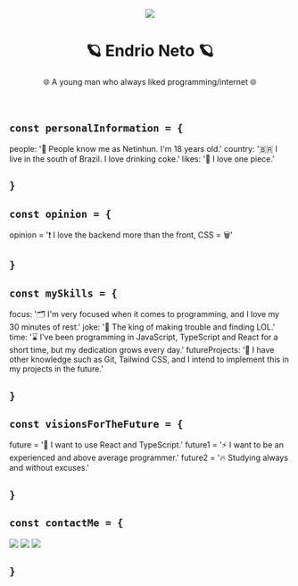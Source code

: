 <p align="center">
<img src="https://github.com/httpsNeto/httpsNeto/assets/107814422/1aee554e-fd8a-453c-97d2-bd59aee72e62">
</p>
<h1 align="center">🪐 Endrio Neto 🪐</h1>

  <p align="center">
    🌐 A young man who always liked programming/internet 🌐
    <!---I know that `br` is not the best way of do it, but i just think on that-->
    <br />
    <br />
    <br />
  </p>
  
## ```const personalInformation = {```

people: '🎀 People know me as Netinhun. I'm 18 years old.'
country: '🇧🇷 I live in the south of Brazil. I love drinking coke.'
likes: '🛶 I love one piece.'

## ```}```

## ```const opinion = {```

opinion = '❗ I love the backend more than the front, CSS = 🗑️'

## ```}```

## ```const mySkills = {```

focus: '🗂️ I'm very focused when it comes to programming, and I love my 30 minutes of rest.'
joke: '👑 The king of making trouble and finding LOL.'
time: '⌛ I've been programming in JavaScript, TypeScript and React for a short time, but my dedication grows every day.'
futureProjects: '📄 I have other knowledge such as Git, Tailwind CSS, and I intend to implement this in my projects in the future.'

## ```}```

## ```const visionsForTheFuture = {```

future = '🗿 I want to use React and TypeScript.'
future1 = '⚡ I want to be an experienced and above average programmer.'
future2 = '🔥 Studying always and without excuses.'

## ```}```

## ```const contactMe = {```

  <a href="https://instagram.com/eiiineto" target="_blank"><img src="https://img.shields.io/badge/-Instagram-%23E4405F?style=for-the-badge&logo=instagram&logoColor=white" target="_blank"></a>
  <a href="https://www.twitch.tv/netinhun" target="_blank"><img src="https://img.shields.io/badge/Twitch-9146FF?style=for-the-badge&logo=twitch&logoColor=white" target="_blank"></a>
  <a href="https://twitter.com/netinhuun" target="_blank"><img src="https://img.shields.io/badge/twtter-248eff?style=for-the-badge&logo=twitter&logoColor=white" target="_blank"></a> 
  
## ```}```
